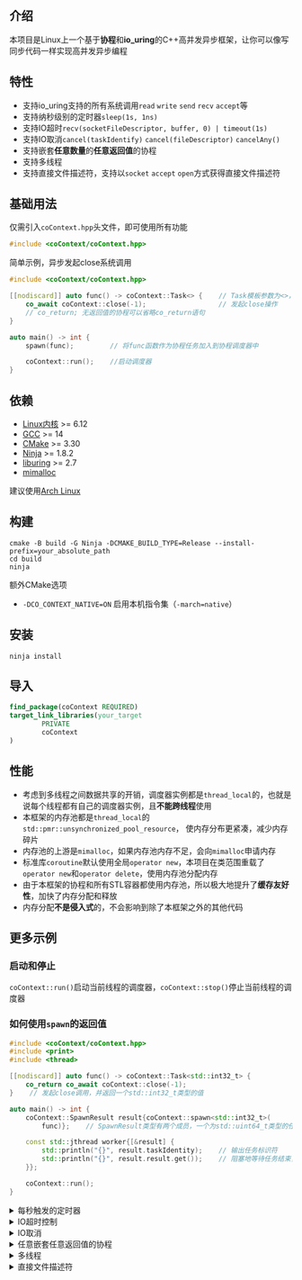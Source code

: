 ## 介绍

本项目是Linux上一个基于**协程**和**io_uring**的C++高并发异步框架，让你可以像写同步代码一样实现高并发异步编程

## 特性

- 支持io_uring支持的所有系统调用`read` `write` `send` `recv` `accept`等
- 支持纳秒级别的定时器`sleep(1s, 1ns)`
- 支持IO超时`recv(socketFileDescriptor, buffer, 0) | timeout(1s)`
- 支持IO取消`cancel(taskIdentify)` `cancel(fileDescriptor)` `cancelAny()`
- 支持嵌套**任意数量**的**任意返回值**的协程
- 支持多线程
- 支持直接文件描述符，支持以`socket` `accept` `open`方式获得直接文件描述符

## 基础用法

仅需引入`coContext.hpp`头文件，即可使用所有功能

```c++
#include <coContext/coContext.hpp> 
```

简单示例，异步发起close系统调用

```c++
#include <coContext/coContext.hpp>

[[nodiscard]] auto func() -> coContext::Task<> {    // Task模板参数为<>，表示该协程不返回任何值
    co_await coContext::close(-1);                  // 发起close操作
    // co_return; 无返回值的协程可以省略co_return语句
}

auto main() -> int {
    spawn(func);         // 将func函数作为协程任务加入到协程调度器中

    coContext::run();    //启动调度器
}
```

## 依赖

- [Linux内核](https://www.kernel.org) >= 6.12
- [GCC](https://gcc.gnu.org) >= 14
- [CMake](https://cmake.org) >= 3.30
- [Ninja](https://ninja-build.org) >= 1.8.2
- [liburing](https://github.com/axboe/liburing) >= 2.7
- [mimalloc](https://github.com/microsoft/mimalloc)

建议使用[Arch Linux](https://archlinux.org)

## 构建

```shell
cmake -B build -G Ninja -DCMAKE_BUILD_TYPE=Release --install-prefix=your_absolute_path
cd build
ninja
```

额外CMake选项

- `-DCO_CONTEXT_NATIVE=ON` 启用本机指令集（`-march=native`）

## 安装

```shell
ninja install
```

## 导入

```cmake
find_package(coContext REQUIRED)
target_link_libraries(your_target
        PRIVATE
        coContext
)
```

## 性能

- 考虑到多线程之间数据共享的开销，调度器实例都是`thread_local`的，也就是说每个线程都有自己的调度器实例，且**不能跨线程**使用
- 本框架的内存池都是`thread_local`的`std::pmr::unsynchronized_pool_resource`， 使内存分布更紧凑，减少内存碎片
- 内存池的上游是`mimalloc`，如果内存池内存不足，会向`mimalloc`申请内存
- 标准库`coroutine`默认使用全局`operator new`，本项目在类范围重载了`operator new`和`operator delete`，使用内存池分配内存
- 由于本框架的协程和所有STL容器都使用内存池，所以极大地提升了**缓存友好性**，加快了内存分配和释放
- 内存分配**不是侵入式**的，不会影响到除了本框架之外的其他代码

## 更多示例

### 启动和停止

`coContext::run()`启动当前线程的调度器，`coContext::stop()`停止当前线程的调度器

### 如何使用`spawn`的返回值

```c++
#include <coContext/coContext.hpp>
#include <print>
#include <thread>

[[nodiscard]] auto func() -> coContext::Task<std::int32_t> {
    co_return co_await coContext::close(-1);
}    // 发起close调用，并返回一个std::int32_t类型的值

auto main() -> int {
    coContext::SpawnResult result{coContext::spawn<std::int32_t>(
        func)};    // SpawnResult类型有两个成员，一个为std::uint64_t类型的任务标识符，一个为std::future<T>类型的任务返回值，这里T为std::int32_t

    const std::jthread worker{[&result] {
        std::println("{}", result.taskIdentity);    // 输出任务标识符
        std::println("{}", result.result.get());    // 阻塞地等待任务结束，并输出任务返回值
    }};

    coContext::run();
}
```

<details>
<summary>每秒触发的定时器</summary>

```c++
[[nodiscard]] auto func() -> coContext::Task<> {
    while (true) {    // 无限循环
        co_await coContext::sleep(1s);    // 等待1秒

        std::println("Hello, coContext!");    // 输出
    }
}
```

</details>
<details>
<summary>IO超时控制</summary>

```c++
[[nodiscard]] auto func(const std::int32_t socketFileDescriptor) -> coContext::Task<> {
    std::vector<std::byte> buffer{1024};
    const std::int32_t result{
        co_await (coContext::receive(socketFileDescriptor, buffer, 0) | coContext::timeout(3s))};    // 限时3秒

    std::println("received: {}", result);
}
```

</details>
<details>
<summary>IO取消</summary>

- 基于taskIdentity取消任务中正在运行的io

```c++
[[nodiscard]] auto func() -> coContext::Task<> { co_await coContext::sleep(4s); }    // 发起一个4s的定时

[[nodiscard]] auto cancelFunc(const std::uint64_t taskIdentity) -> coContext::Task<> {
    co_await coContext::cancel(taskIdentity);    // 基于任务标识符取消任务中正在运行的io
}
```

- 基于文件描述符取消io

```c++
[[nodiscard]] auto cancelFunc(const std::int32_t socketFileDescriptor) -> coContext::Task<> {
    co_await coContext::cancel(
        socketFileDescriptor,
        true);    // 第二个参数为默认为false，为true时，会取消该文件描述符上的所有io，否则只取消第一个io
}
```

- 取消所有IO

```c++
[[nodiscard]] auto func() -> coContext::Task<> { co_await coContext::cancelAny(); }
```

并且，支持同步取消版本`syncCancel`，用法与`cancel`相同
</details>
<details>
<summary>任意嵌套任意返回值的协程</summary>

```c++
[[nodiscard]] auto funcA() -> coContext::Task<std::int32_t> {    // 返回值为std::int32_t类型
    const std::int32_t result{co_await coContext::close(-1)};    // 发起close调用

    co_return result + 3;    // 返回result + 3
}

[[nodiscard]] auto func() -> coContext::Task<> {
    std::int32_t result{co_await funcA()};    // 调用funcA并等待返回值
    result += co_await funcA();    // 再次调用funcA并等待返回值

    std::println("{}", result);    // 打印result
}
```

</details>
<details>
<summary>多线程</summary>

```c++
#include <coContext/coContext.hpp>
#include <thread>

[[nodiscard]] auto func() -> coContext::Task<> { co_await coContext::close(-1); }

auto main() -> int {
    std::vector<std::jthread> workers;
    for (std::uint8_t i{}; i != std::thread::hardware_concurrency() - 1; ++i) {
        workers.emplace_back([] {
            spawn(func);
            coContext::run();
        });
    }

    spawn(func);
    coContext::run();
}
```

</details>

<details>
<summary>直接文件描述符</summary>

- 直接文件描述符的操作开销较普通文件描述符更低，因为内核在操作开始时抓取普通文件描述符引用计数，并在操作完成后丢弃它
- 如果进程文件表是共享的（例如多线程程序），开销会更大
- 使用直接文件描述符可以减少普通文件描述符操作中引用管理的开销

```c++
[[nodiscard]] auto func() -> coContext::Task<> {
    const std::int32_t directFileDescriptor{
        co_await coContext::openDirect("file"sv, O_RDONLY)};    // 以只读方式打开"file"文件, 并返回直接文件描述符
    std::println("open direct result: {}", directFileDescriptor);

    std::vector<std::byte> buffer{1024};
    const std::int32_t result{
        co_await (coContext::read(directFileDescriptor, buffer) |
                  coContext::useDirectFileDescriptor())};    // 使用"coContext::useDirectFileDescriptor()"标记
                                                             // 以直接文件描述符方式读取文件
    std::println("read result: {}", result);
}
```

- 直接文件描述符必须以`coContext::closeDirect()`关闭
- 直接文件描述的IO操作必须以`coContext::useDirectFileDescriptor()`标记
- 直接文件描述符可以通过`coContext::installDirectFileDescriptor()`转换为普通文件描述符
- 转换后的直接文件描述符和普通文件描述符**相互独立**

</details>
